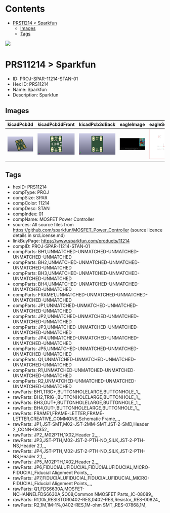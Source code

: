 



Contents
========

* [PRS11214 > Sparkfun](#prs11214--sparkfun)
	* [Images](#images)
	* [Tags](#tags)
  
![][im]
# PRS11214 > Sparkfun

- ID: PROJ-SPAR-11214-STAN-01
- Hex ID: PRS11214
- Name: Sparkfun
- Description: Sparkfun

## Images
  
  

|kicadPcb3d|kicadPcb3dFront|kicadPcb3dBack|eagleImage|eagleSchemImage|
| :---: | :---: | :---: | :---: | :---: |
|[![kicadPcb3d](kicadPcb3d_140.png)](kicadPcb3d.png)|[![kicadPcb3dFront](kicadPcb3dFront_140.png)](kicadPcb3dFront.png)|[![kicadPcb3dBack](kicadPcb3dBack_140.png)](kicadPcb3dBack.png)|[![eagleImage](eagleImage_140.png)](eagleImage.png)|[![eagleSchemImage](eagleSchemImage_140.png)](eagleSchemImage.png)|

## Tags

- hexID: PRS11214
- oompType: PROJ
- oompSize: SPAR
- oompColor: 11214
- oompDesc: STAN
- oompIndex: 01
- oompName: MOSFET Power Controller
- sources: All source files from https://github.com/sparkfun/MOSFET_Power_Controller (source licence details in srcLicense.md)
- linkBuyPage: https://www.sparkfun.com/products/11214
- oompID: PROJ-SPAR-11214-STAN-01
- oompParts: BH1,UNMATCHED-UNMATCHED-UNMATCHED-UNMATCHED-UNMATCHED
- oompParts: BH2,UNMATCHED-UNMATCHED-UNMATCHED-UNMATCHED-UNMATCHED
- oompParts: BH3,UNMATCHED-UNMATCHED-UNMATCHED-UNMATCHED-UNMATCHED
- oompParts: BH4,UNMATCHED-UNMATCHED-UNMATCHED-UNMATCHED-UNMATCHED
- oompParts: FRAME1,UNMATCHED-UNMATCHED-UNMATCHED-UNMATCHED-UNMATCHED
- oompParts: JP1,UNMATCHED-UNMATCHED-UNMATCHED-UNMATCHED-UNMATCHED
- oompParts: JP2,UNMATCHED-UNMATCHED-UNMATCHED-UNMATCHED-UNMATCHED
- oompParts: JP3,UNMATCHED-UNMATCHED-UNMATCHED-UNMATCHED-UNMATCHED
- oompParts: JP4,UNMATCHED-UNMATCHED-UNMATCHED-UNMATCHED-UNMATCHED
- oompParts: JP5,UNMATCHED-UNMATCHED-UNMATCHED-UNMATCHED-UNMATCHED
- oompParts: Q1,UNMATCHED-UNMATCHED-UNMATCHED-UNMATCHED-UNMATCHED
- oompParts: R1,UNMATCHED-UNMATCHED-UNMATCHED-UNMATCHED-UNMATCHED
- oompParts: R2,UNMATCHED-UNMATCHED-UNMATCHED-UNMATCHED-UNMATCHED
- rawParts: BH1,TRIG+,BUTTONHOLELARGE,BUTTONHOLE,,1,,,
- rawParts: BH2,TRIG-,BUTTONHOLELARGE,BUTTONHOLE,,1,,,
- rawParts: BH3,OUT+,BUTTONHOLELARGE,BUTTONHOLE,,1,,,
- rawParts: BH4,OUT-,BUTTONHOLELARGE,BUTTONHOLE,,1,,,
- rawParts: FRAME1,FRAME-LETTER,FRAME-LETTER,CREATIVE_COMMONS,Schematic Frame,,,,
- rawParts: JP1,JST-SMT,M02-JST-2MM-SMT,JST-2-SMD,Header 2,,CONN-08352,,
- rawParts: JP2,,M02PTH,1X02,Header 2,,,,
- rawParts: JP3,JST-PTH,M02-JST-2-PTH-NO_SILK,JST-2-PTH-NS,Header 2,1,,,
- rawParts: JP4,JST-PTH,M02-JST-2-PTH-NO_SILK,JST-2-PTH-NS,Header 2,1,,,
- rawParts: JP5,,M02PTH,1X02,Header 2,,,,
- rawParts: JP6,FIDUCIALUFIDUCIAL,FIDUCIALUFIDUCIAL,MICRO-FIDUCIAL,Fiducial Alignment Points,,,,
- rawParts: JP7,FIDUCIALUFIDUCIAL,FIDUCIALUFIDUCIAL,MICRO-FIDUCIAL,Fiducial Alignment Points,,,,
- rawParts: Q1,FDS6630A,MOSFET-NCHANNELFDS6630A,SO08,Common NMOSFET Parts,,IC-08089,,
- rawParts: R1,10k,RESISTOR0402-RES,0402-RES,Resistor,,RES-00824,,
- rawParts: R2,1M,1M-1%,0402-RES,1M-ohm SMT,,RES-07868,1M,



[im]: kicadPcb3d_450.png
